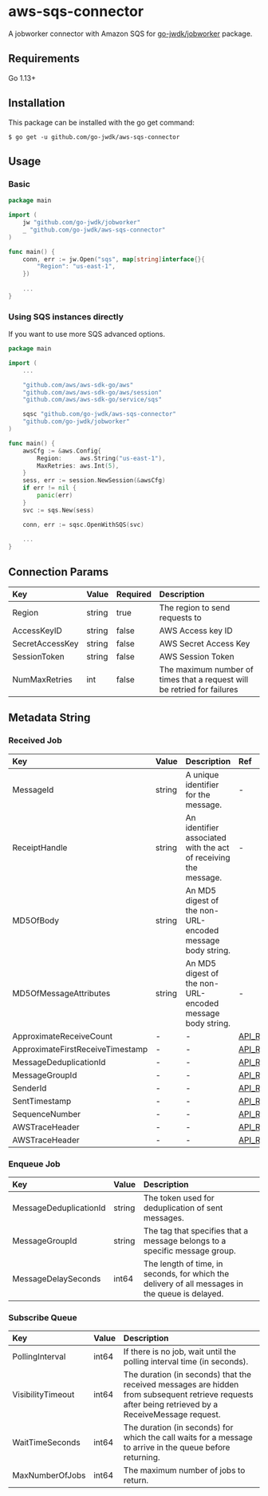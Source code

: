 # aws-sqs-connector

A jobworker connector with Amazon SQS for [go-jwdk/jobworker](https://github.com/go-jwdk/jobworker) package.

## Requirements

Go 1.13+

## Installation

This package can be installed with the go get command:

```
$ go get -u github.com/go-jwdk/aws-sqs-connector
```

## Usage

### Basic

```go
package main

import (
	jw "github.com/go-jwdk/jobworker"
    _ "github.com/go-jwdk/aws-sqs-connector"
)

func main() {
    conn, err := jw.Open("sqs", map[string]interface{}{
        "Region": "us-east-1",
    })
    
    ...
}
```

### Using SQS instances directly

If you want to use more SQS advanced options.

```go
package main

import (
	...

	"github.com/aws/aws-sdk-go/aws"
	"github.com/aws/aws-sdk-go/aws/session"
	"github.com/aws/aws-sdk-go/service/sqs"

	sqsc "github.com/go-jwdk/aws-sqs-connector"
	"github.com/go-jwdk/jobworker"
)

func main() {
	awsCfg := &aws.Config{
		Region:     aws.String("us-east-1"),
		MaxRetries: aws.Int(5),
	}
	sess, err := session.NewSession(&awsCfg)
	if err != nil {
		panic(err)
	}
	svc := sqs.New(sess)

	conn, err := sqsc.OpenWithSQS(svc)
	
	...
}
```

## Connection Params

| Key | Value | Required | Description |
|:---|:---|:---|:---|
|Region |string |true |The region to send requests to |
|AccessKeyID |string |false |AWS Access key ID |
|SecretAccessKey |string |false |AWS Secret Access Key |
|SessionToken |string |false |AWS Session Token |
|NumMaxRetries |int |false |The maximum number of times that a request will be retried for failures |

## Metadata String

### Received Job

| Key | Value | Description | Ref |
|:---|:---|:---|:---|
|MessageId |string |A unique identifier for the message. |- |
|ReceiptHandle |string |An identifier associated with the act of receiving the message. |- |
|MD5OfBody |string |An MD5 digest of the non-URL-encoded message body string. |
|MD5OfMessageAttributes |string|An MD5 digest of the non-URL-encoded message body string. |- |
|ApproximateReceiveCount |- |- |[API_ReceiveMessage.html](https://docs.aws.amazon.com/AWSSimpleQueueService/latest/APIReference/API_ReceiveMessage.html) |
|ApproximateFirstReceiveTimestamp |- |- |[API_ReceiveMessage.html](https://docs.aws.amazon.com/AWSSimpleQueueService/latest/APIReference/API_ReceiveMessage.html) |
|MessageDeduplicationId |- |- |[API_ReceiveMessage.html](https://docs.aws.amazon.com/AWSSimpleQueueService/latest/APIReference/API_ReceiveMessage.html) |
|MessageGroupId |- |- |[API_ReceiveMessage.html](https://docs.aws.amazon.com/AWSSimpleQueueService/latest/APIReference/API_ReceiveMessage.html) |
|SenderId |- |- |[API_ReceiveMessage.html](https://docs.aws.amazon.com/AWSSimpleQueueService/latest/APIReference/API_ReceiveMessage.html) |
|SentTimestamp |- |- |[API_ReceiveMessage.html](https://docs.aws.amazon.com/AWSSimpleQueueService/latest/APIReference/API_ReceiveMessage.html) |
|SequenceNumber |- |- |[API_ReceiveMessage.html](https://docs.aws.amazon.com/AWSSimpleQueueService/latest/APIReference/API_ReceiveMessage.html) |
|AWSTraceHeader |- |- |[API_ReceiveMessage.html](https://docs.aws.amazon.com/AWSSimpleQueueService/latest/APIReference/API_ReceiveMessage.html) |
|AWSTraceHeader |- |- |[API_ReceiveMessage.html](https://docs.aws.amazon.com/AWSSimpleQueueService/latest/APIReference/API_ReceiveMessage.html) |

### Enqueue Job

| Key | Value | Description |
|:---|:---|:---|
|MessageDeduplicationId |string |The token used for deduplication of sent messages. |
|MessageGroupId |string |The tag that specifies that a message belongs to a specific message group. |
|MessageDelaySeconds |int64 |The length of time, in seconds, for which the delivery of all messages in the queue is delayed. |

### Subscribe Queue

| Key | Value | Description |
|:---|:---|:---|
|PollingInterval |int64 |If there is no job, wait until the polling interval time (in seconds). |
|VisibilityTimeout |int64 |The duration (in seconds) that the received messages are hidden from subsequent retrieve requests after being retrieved by a ReceiveMessage request. |
|WaitTimeSeconds |int64 |The duration (in seconds) for which the call waits for a message to arrive in the queue before returning. |
|MaxNumberOfJobs |int64 |The maximum number of jobs to return. |